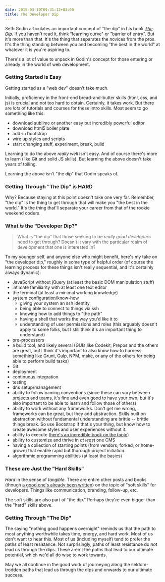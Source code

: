 ```yaml
---
date: 2015-03-19T09:31:12+03:00
title: The Developer Dip
---
```


Seth Godin articulates an important concept of "the dip" in his book *[The Dip](http://amzn.to/19EM2Nn)*. If you haven't read it, think "learning curve" or "barrier of entry". But it's more than that. It's the thing that separates the novices from the pros. It's the thing standing between you and becoming "the best in the world" at whatever it is you're aspiring to. 

There's a lot of value to unpack in Godin's concept for those entering or already in the world of web development.

<!--more-->

### Getting Started is Easy

Getting started as a "web dev" doesn't take much. 

Initially, proficiency in the front-end bread-and-butter skills (html, css, and js) is crucial and not too hard to obtain. Certainly, it takes work. But there are *lots* of tutorials and courses for these intro skills. Most seem to go something like this:

- download sublime or another easy but incredibly powerful editor
- download html5 boiler plate
- add-in bootstrap
- wire up styles and scripts
- start changing stuff, experiment, break, build

Learning to do the above *really well* isn't easy. And of course there's more to learn (like Git and solid JS skills). But learning the above doesn't take years of toiling. 

Learning the above isn't "the dip" that Godin speaks of. 

### Getting Through "The Dip" is HARD

Why? Because staying at this point doesn't take one very far. Remember, "the dip" is the thing to get through that will make you "the best in the world." It's the thing that'll separate your career from that of the rookie weekend coders.

### What *is* the "Developer Dip?"

> What is "the dip" that those seeking to be *really good developers* need to get through? Doesn't it vary with the particular realm of development that one is interested in? 

To my younger self, and anyone else who might benefit, here's my take on "the developer dip," roughly in some type of helpful order (of course the learning process for these things isn't really sequential, and it's certainly always dynamic): 

- JavaScript without jQuery (at least the basic DOM manipulation stuff)
- intimate familiarity with at least one text editor
- the terminal (at least a minimal working knowledge)
- system configuration/know-how 
    - giving your system an ssh identity
    - being able to connect to things via ssh
    - knowing how to add things to "the path"
    - having a shell that works the way you'd like it to
    - understanding of user permissions and roles (this arguably doesn't apply to some folks, but I still think it's an important thing to understand)
- pre-processors 
- a build tool, and likely several (GUIs like Codekit, Prepos and the others are great, but I think it's important to also know how to harness something like Grunt, Gulp, NPM, make, or any of the others for being able to perform build tasks)
- Git 
- deployment
- continuous integration
- testing
- dns setup/management
- ability to follow naming conventions (since these can vary between projects and teams, it's fine and even good to have your own, but it's also important to be able to learn and follow those of others)
- ability to work without any frameworks. Don't get me wrong, frameworks can be great, but they add abstraction. Skills built on abstraction without fundamental understanding are brittle -- brittle things break. So use Bootstrap if that's your thing, but know how to create awesome styles and user experiences without it. 
- ability to execute ([here's an incredible book on the topic](http://executebook.com/))
- ability to customize and thrive in *at least* one CMS
- having a collection of starting points (from vendors, forked, or home-grown) that enable rapid but thorough project initiation. 
- algorithmic programming abilities (at least the basics)

### These are Just the "Hard Skills"

*Hard* in the sense of *tangible*. There are entire other posts and books (though [a good one's already been written](http://amzn.to/1DnGP8h)) on the topic of "soft skills" for developers. Things like communication, branding, follow-up, etc.

The soft skills are also part of "the dip." Perhaps they're even bigger than the "hard" skills above. 

### Getting Through "The Dip"

The saying "nothing good happens overnight" reminds us that the path to most anything worthwhile takes time, energy, and hard work. Most of us don't want to hear this. Most of us (including myself) tend to prefer the paths of least resistance. Not surprisingly, paths of least resistance do *not* lead us through the dips. These aren't the paths that lead to our ultimate potential, which we'd all do wise to work towards.

May we all continue in the good work of journeying along the seldom-trodden paths that lead us through the dips and onwards to our ultimate success.